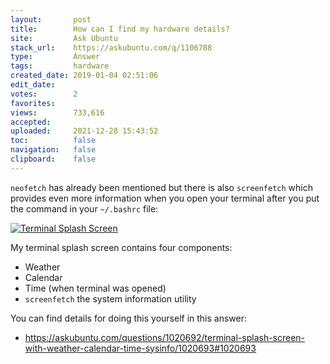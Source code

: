 ```yaml
---
layout:       post
title:        How can I find my hardware details?
site:         Ask Ubuntu
stack_url:    https://askubuntu.com/q/1106788
type:         Answer
tags:         hardware
created_date: 2019-01-04 02:51:06
edit_date:    
votes:        2
favorites:    
views:        733,616
accepted:     
uploaded:     2021-12-28 15:43:52
toc:          false
navigation:   false
clipboard:    false
---
```


`neofetch` has already been mentioned but there is also `screenfetch` which provides even more information when you open your terminal after you put the command in your `~/.bashrc` file:

[![Terminal Splash Screen][3]][3]

My terminal splash screen contains four components:

- Weather
- Calendar
- Time (when terminal was opened)
- `screenfetch` the system information utility

You can find details for doing this yourself in this answer:

- https://askubuntu.com/questions/1020692/terminal-splash-screen-with-weather-calendar-time-sysinfo/1020693#1020693

  [3]: https://i.stack.imgur.com/neTG7.png

